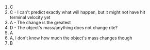 1. C
2. C - I can't predict exactly what will happen, but it might not have hit terminal velocity yet
3. A - The change is the greatest
4. D - The object's mass/anything does not change rite?
5. A
6. A, I don't know how much the object's mass changes though
7. B
